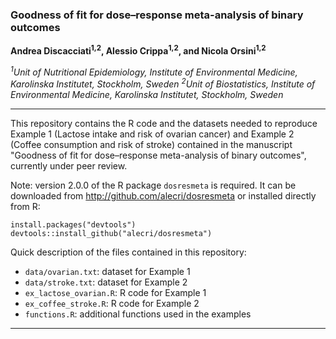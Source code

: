 ### Goodness of fit for dose–response meta-analysis of binary outcomes

**Andrea Discacciati<sup>1,2</sup>, Alessio Crippa<sup>1,2</sup>, and Nicola Orsini<sup>1,2</sup>**

_<sup>1</sup>Unit of Nutritional Epidemiology, Institute of Environmental Medicine, Karolinska Institutet, Stockholm, Sweden
<sup>2</sup>Unit of Biostatistics, Institute of Environmental Medicine, Karolinska Institutet, Stockholm, Sweden_

---

This repository contains the R code and the datasets needed to reproduce  Example 1 (Lactose intake and risk of ovarian cancer) and Example 2 (Coffee consumption and risk of stroke) contained in the manuscript "Goodness of fit for dose–response meta-analysis of binary outcomes", currently under peer review.

Note: version 2.0.0 of the R package `dosresmeta` is required. It can be downloaded from http://github.com/alecri/dosresmeta or installed directly from R:
        
    install.packages("devtools")
    devtools::install_github("alecri/dosresmeta")
  
Quick description of the files contained in this repository:
* `data/ovarian.txt`: dataset for Example 1 
* `data/stroke.txt`: dataset for Example 2
* `ex_lactose_ovarian.R`: R code for Example 1
* `ex_coffee_stroke.R`: R code for Example 2
* `functions.R`: additional functions used in the examples

---
